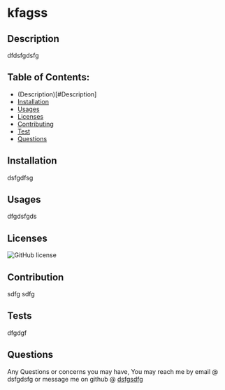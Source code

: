 # kfagss

## Description
dfdsfgdsfg

## Table of Contents:
- (Description)[#Description]
- [Installation](#Installation)
- [Usages](#Usages)
- [Licenses](#Licenses)
- [Contributing](#Contributing)
- [Test](#Tests)
- [Questions](#Questions)

 ## Installation
 dsfgdfsg
 ## Usages
 dfgdsfgds
 ## Licenses
 ![GitHub license](https://img.shields.io/badge/license-MIT-blue.svg)
 ## Contribution
 sdfg sdfg
 ## Tests
dfgdgf
 ## Questions
 Any Questions or concerns you may have, You may reach me by email @ dsfgdsfg or message me on github @ [dsfgsdfg](https://github.com/dsfgsdfg)
